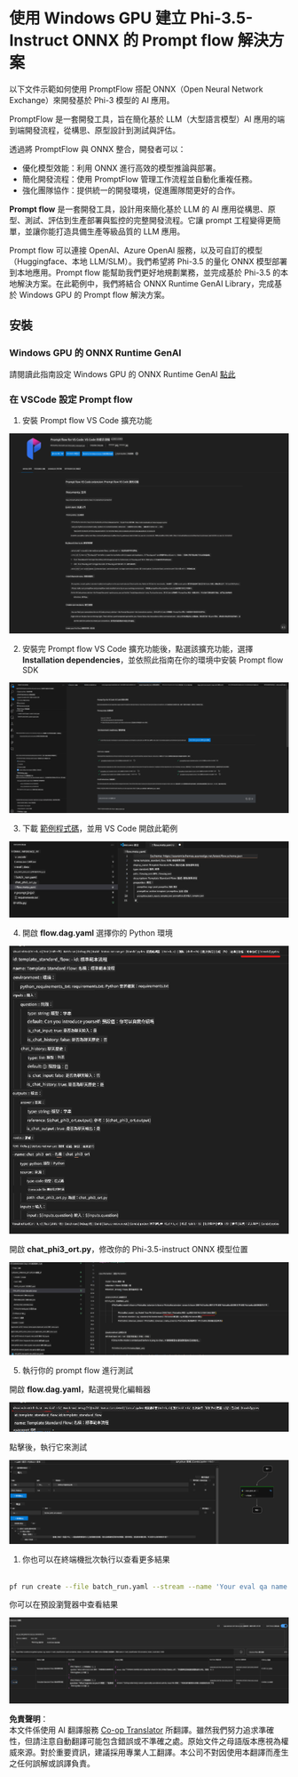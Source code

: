 <!--
CO_OP_TRANSLATOR_METADATA:
{
  "original_hash": "92e7dac1e5af0dd7c94170fdaf6860fe",
  "translation_date": "2025-05-08T05:36:45+00:00",
  "source_file": "md/02.Application/01.TextAndChat/Phi3/UsingPromptFlowWithONNX.md",
  "language_code": "tw"
}
-->
# 使用 Windows GPU 建立 Phi-3.5-Instruct ONNX 的 Prompt flow 解決方案

以下文件示範如何使用 PromptFlow 搭配 ONNX（Open Neural Network Exchange）來開發基於 Phi-3 模型的 AI 應用。

PromptFlow 是一套開發工具，旨在簡化基於 LLM（大型語言模型）AI 應用的端到端開發流程，從構思、原型設計到測試與評估。

透過將 PromptFlow 與 ONNX 整合，開發者可以：

- 優化模型效能：利用 ONNX 進行高效的模型推論與部署。
- 簡化開發流程：使用 PromptFlow 管理工作流程並自動化重複任務。
- 強化團隊協作：提供統一的開發環境，促進團隊間更好的合作。

**Prompt flow** 是一套開發工具，設計用來簡化基於 LLM 的 AI 應用從構思、原型、測試、評估到生產部署與監控的完整開發流程。它讓 prompt 工程變得更簡單，並讓你能打造具備生產等級品質的 LLM 應用。

Prompt flow 可以連接 OpenAI、Azure OpenAI 服務，以及可自訂的模型（Huggingface、本地 LLM/SLM）。我們希望將 Phi-3.5 的量化 ONNX 模型部署到本地應用。Prompt flow 能幫助我們更好地規劃業務，並完成基於 Phi-3.5 的本地解決方案。在此範例中，我們將結合 ONNX Runtime GenAI Library，完成基於 Windows GPU 的 Prompt flow 解決方案。

## **安裝**

### **Windows GPU 的 ONNX Runtime GenAI**

請閱讀此指南設定 Windows GPU 的 ONNX Runtime GenAI  [點此](./ORTWindowGPUGuideline.md)

### **在 VSCode 設定 Prompt flow**

1. 安裝 Prompt flow VS Code 擴充功能

![pfvscode](../../../../../../translated_images/pfvscode.eff93dfc66a42cbef699fc16fa48f3ed3a23361875a3362037d026896395a00d.tw.png)

2. 安裝完 Prompt flow VS Code 擴充功能後，點選該擴充功能，選擇 **Installation dependencies**，並依照此指南在你的環境中安裝 Prompt flow SDK

![pfsetup](../../../../../../translated_images/pfsetup.b46e93096f5a254f74e8b74ce2be7047ce963ef573d755ec897eb1b78cb9c954.tw.png)

3. 下載 [範例程式碼](../../../../../../code/09.UpdateSamples/Aug/pf/onnx_inference_pf)，並用 VS Code 開啟此範例

![pfsample](../../../../../../translated_images/pfsample.8d89e70584ffe7c4dba182513e3148a989e552c3b8e4948567a6b806b5ae1845.tw.png)

4. 開啟 **flow.dag.yaml** 選擇你的 Python 環境

![pfdag](../../../../../../translated_images/pfdag.264a77f7366458ff850a76ae949226391ea382856d543ef9da4b92096aff7e4b.tw.png)

   開啟 **chat_phi3_ort.py**，修改你的 Phi-3.5-instruct ONNX 模型位置

![pfphi](../../../../../../translated_images/pfphi.72da81d74244b45fc78cdfeeb8c7fbd9e7cd610bf2f96814dbade6a4a2dfad7e.tw.png)

5. 執行你的 prompt flow 進行測試

開啟 **flow.dag.yaml**，點選視覺化編輯器

![pfv](../../../../../../translated_images/pfv.ba8a81f34b20f603cccee3fe91e94113792ed6f5af28f76ab08e1a0b3e77b33b.tw.png)

點擊後，執行它來測試

![pfflow](../../../../../../translated_images/pfflow.4e1135a089b1ce1b6348b59edefdb6333e5729b54c8e57f9039b7f9463e68fbd.tw.png)

1. 你也可以在終端機批次執行以查看更多結果


```bash

pf run create --file batch_run.yaml --stream --name 'Your eval qa name'    

```

你可以在預設瀏覽器中查看結果


![pfresult](../../../../../../translated_images/pfresult.c22c826f8062d7cbe871cff35db4a013dcfefc13fafe5da6710a8549a96a4ceb.tw.png)

**免責聲明**：  
本文件係使用 AI 翻譯服務 [Co-op Translator](https://github.com/Azure/co-op-translator) 所翻譯。雖然我們努力追求準確性，但請注意自動翻譯可能包含錯誤或不準確之處。原始文件之母語版本應視為權威來源。對於重要資訊，建議採用專業人工翻譯。本公司不對因使用本翻譯而產生之任何誤解或誤譯負責。